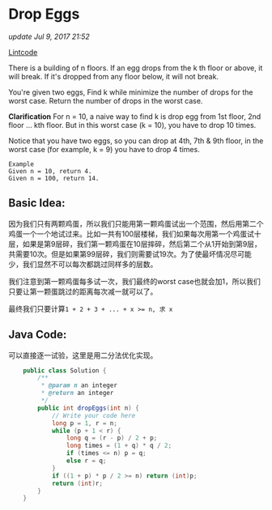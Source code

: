 # Drop Eggs

_update Jul 9, 2017 21:52_

[Lintcode](http://www.lintcode.com/en/problem/drop-eggs/)

There is a building of n floors. If an egg drops from the k th floor or above, it will break. If it's dropped from any floor below, it will not break.

You're given two eggs, Find k while minimize the number of drops for the worst case. Return the number of drops in the worst case.

**Clarification** For n = 10, a naive way to find k is drop egg from 1st floor, 2nd floor ... kth floor. But in this worst case \(k = 10\), you have to drop 10 times.

Notice that you have two eggs, so you can drop at 4th, 7th & 9th floor, in the worst case \(for example, k = 9\) you have to drop 4 times.

```text
Example
Given n = 10, return 4.
Given n = 100, return 14.
```

## Basic Idea:

因为我们只有两颗鸡蛋，所以我们只能用第一颗鸡蛋试出一个范围，然后用第二个鸡蛋一个一个地试过来。比如一共有100层楼梯，我们如果每次用第一个鸡蛋试十层，如果是第9层碎，我们第一颗鸡蛋在10层摔碎，然后第二个从1开始到第9层，共需要10次。但是如果第99层碎，我们则需要试19次。为了使最坏情况尽可能少，我们显然不可以每次都跳过同样多的层数。

我们注意到第一颗鸡蛋每多试一次，我们最终的worst case也就会加1，所以我们只要让第一颗蛋跳过的距离每次减一就可以了。

最终我们只要计算`1 + 2 + 3 + ... + x >= n, 求 x`

## Java Code:

可以直接逐一试验，这里是用二分法优化实现。

```java
    public class Solution {
        /**
         * @param n an integer
         * @return an integer
         */
        public int dropEggs(int n) {
            // Write your code here
            long p = 1, r = n;
            while (p + 1 < r) {
                long q = (r - p) / 2 + p;
                long times = (1 + q) * q / 2;
                if (times <= n) p = q;
                else r = q;
            }
            if ((1 + p) * p / 2 >= n) return (int)p;
            return (int)r;
        }
    }
```

